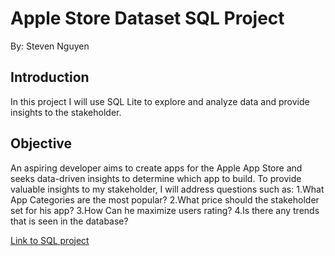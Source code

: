 # Apple Store Dataset SQL Project

By: Steven Nguyen

## Introduction

In this project I will use SQL Lite to explore and analyze data and provide insights to the stakeholder.

## Objective

An aspiring developer aims to create apps for the Apple App Store and seeks data-driven insights to determine which app to build. To provide valuable insights to my stakeholder, I will address questions such as:
	1.What App Categories are the most popular?
	2.What price should the stakeholder set for his app?
	3.How Can he maximize users rating?
	4.Is there any trends that is seen in the database?

[Link to SQL project](https://github.com/svn2233/applestoredata_sql_project/blob/342e0583ae9954b9a1d4c7f39ad44bdf6bc4bc93/Apple%20Store%20Dataset%20SQL%20Project.md)
